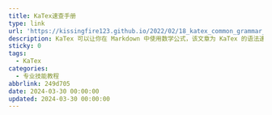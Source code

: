 ```yaml
---
title: KaTex速查手册
type: link
url: 'https://kissingfire123.github.io/2022/02/18_katex_common_grammar_summary/'
description: KaTex 可以让你在 Markdown 中使用数学公式，该文章为 KaTex 的语法速查
sticky: 0
tags:
  - KaTex
categories:
  - 专业技能教程
abbrlink: 249d705
date: 2024-03-30 00:00:00
updated: 2024-03-30 00:00:00
---
```

